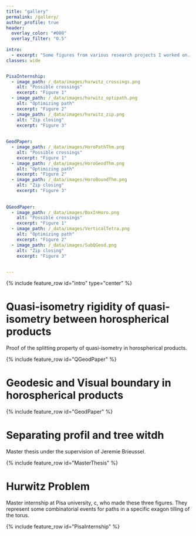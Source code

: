 ```yaml
---
title: "gallery"
permalink: /gallery/
author_profile: true
header:
  overlay_color: "#000"
  overlay_filter: "0.5"
  
intro:
  - excerpt: "Some figures from various research projects I worked on. "
classes: wide


PisaInternship:
  - image_path: /_data/images/hurwitz_crossings.png
    alt: "Possible crossings"
    excerpt: "Figure 1"
  - image_path: /_data/images/hurwitz_optipath.png
    alt: "Optimizing path"
    excerpt: "Figure 2"
  - image_path: /_data/images/hurwitz_zip.png
    alt: "Zip closing"
    excerpt: "Figure 3"
   
   
GeodPaper:
  - image_path: /_data/images/HoroPathThm.png
    alt: "Possible crossings"
    excerpt: "Figure 1"
  - image_path: /_data/images/HoroGeodThm.png
    alt: "Optimizing path"
    excerpt: "Figure 2"
  - image_path: /_data/images/HoroBoundThm.png
    alt: "Zip closing"
    excerpt: "Figure 3"
    
    
QGeodPaper:
  - image_path: /_data/images/BoxInHoro.png
    alt: "Possible crossings"
    excerpt: "Figure 1"
  - image_path: /_data/images/VerticalTetra.png
    alt: "Optimizing path"
    excerpt: "Figure 2"
  - image_path: /_data/images/SubQGeod.png
    alt: "Zip closing"
    excerpt: "Figure 3"
    

---
```


{% include feature_row id="intro" type="center" %}


# Quasi-isometry rigidity of quasi-isometry between horospherical products

Proof of the splitting property of quasi-isometry in horospherical products.

{% include feature_row id="QGeodPaper" %}


# Geodesic and Visual boundary in horospherical products



{% include feature_row id="GeodPaper" %}


# Separating profil and tree witdh

Master thesis under the supervision of Jeremie Brieussel.

{% include feature_row id="MasterThesis" %}
 

# Hurwitz Problem

Master internship at Pisa university, c, who made these three figures. They represent some combinatorial events for paths in a specific exagon tilling of the torus.

{% include feature_row id="PisaInternship" %}


